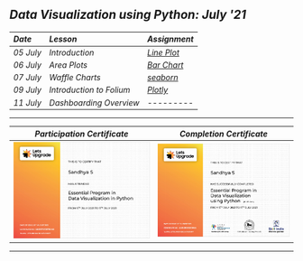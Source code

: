 ## _Data Visualization using Python: July '21_

| _Date_ | _Lesson_ | _Assignment_ |
| :----- | :------- | :-------- |
| _05 July_ |  _Introduction_ | [_Line Plot_](files/Assignment_1.ipynb) |
| _06 July_ |  _Area Plots_ | [_Bar Chart_](files/Assignment_2.ipynb) |
| _07 July_ |  _Waffle Charts_ | [_seaborn_](files/Assignment_3.ipynb) |
| _09 July_ |  _Introduction to Folium_ | [_Plotly_](files/Assignment_4.ipynb) |
| _11 July_ |  _Dashboarding Overview_ | --------- |
---
_Participation Certificate_ |  _Completion Certificate_
:-----------------------:|:-------------------------:
<img src="Certificates/participation.png">  |  <img src="Certificates/completion.png">
---

